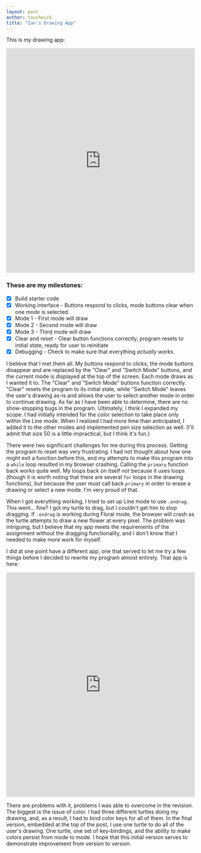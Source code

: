 ```yaml
---
layout: post
author: touchwick
title: "Ian's Drawing App"
---
```

This is my drawing app:

<iframe src="https://trinket.io/embed/python/622c3769c0" width="100%" height="600" frameborder="0" marginwidth="0" marginheight="0" allowfullscreen></iframe>

### These are my milestones:
- [x] Build starter code
- [x] Working interface - Buttons respond to clicks, mode buttons clear when one mode is selected.
- [x] Mode 1 - First mode will draw
- [x] Mode 2 - Second mode will draw
- [x] Mode 3 - Third mode will draw
- [x] Clear and reset - Clear button functions correctly, program resets to initial state, ready for user to reinitiate
- [x] Debugging - Check to make sure that everything <i>actually works</i>.

I believe that I met them all. My buttons respond to clicks, the mode buttons disappear and are replaced by the "Clear" and "Switch Mode" buttons, and the current mode is displayed at the top of the screen. Each mode draws as I wanted it to. The "Clear" and "Switch Mode" buttons function correctly. "Clear" resets the program to its initial state, while "Switch Mode" leaves the user's drawing as-is and allows the user to select another mode in order to continue drawing. As far as I have been able to determine, there are no show-stopping bugs in the program. Ultimately, I think I expanded my scope. I had initially intended for the color selection to take place only within the Line mode. When I realized I had more time than anticipated, I added it to the other modes and implemented pen size selection as well. (I'll admit that size 50 is a little impractical, but I think it's fun.)

There were two significant challenges for me during this process. Getting the program to reset was very frustrating. I had not thought about how one might exit a function before this, and my attempts to make this program into a ```while``` loop resulted in my browser crashing. Calling the ```primary``` function back works quite well. My loops back on itself not because it uses loops (though it is worth noting that there are several ```for``` loops in the drawing functions), but because the user must call back ```primary``` in order to erase a drawing or select a new mode. I'm very proud of that.

When I got everything working, I tried to set up Line mode to use ```.ondrag```. This went... fine? I got my turtle to drag, but I couldn't get him to stop dragging. If ```.ondrag``` is working during Floral mode, the browser will crash as the turtle attempts to draw a new flower at every pixel. The problem was intriguing, but I believe that my app meets the requirements of the assignment without the dragging functionality, and I don't know that I needed to make more work for myself.

I did at one point have a different app, one that served to let me try a few things before I decided to rewrite my program almost entirely. That app is here:

<iframe src="https://trinket.io/embed/python/cf9a42eff0" width="100%" height="600" frameborder="0" marginwidth="0" marginheight="0" allowfullscreen></iframe>

There are problems with it, problems I was able to overcome in the revision. The biggest is the issue of color. I had three different turtles doing my drawing, and, as a result, I had to bind color keys for all of them. In the final version, embedded at the top of the post, I use one turtle to do all of the user's drawing. One turtle, one set of key-bindings, and the ability to make colors persist from mode to mode. I hope that this initial version serves to demonstrate improvement from version to version.
